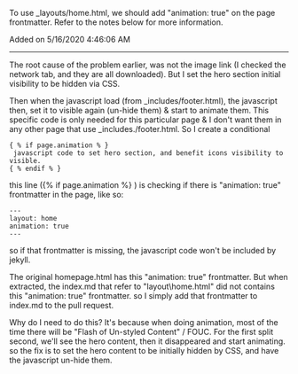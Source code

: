 To use _layouts/home.html, we should add "animation: true" on the page frontmatter.
Refer to the notes below for more information.

Added on 5/16/2020 4:46:06 AM

---
The root cause of the problem earlier, was not the image link
(I checked the network tab, and they are all downloaded).
But I set the hero section initial visibility to be hidden via CSS.

Then when the javascript load (from _includes/footer.html),
the javascript then, set it to visible again (un-hide them) & start to animate them.
This specific code is only needed for this particular page & I don't want them in any other page
that use _includes./footer.html. So I create a conditional

```
{ % if page.animation % }
 javascript code to set hero section, and benefit icons visibility to visible.
{ % endif % }
```
this line ({% if page.animation %} ) is checking if there is "animation: true" frontmatter in the page, like so:
```
---
layout: home
animation: true
---
```
so if that frontmatter is missing, the javascript code won't be included by jekyll.

The original homepage.html has this "animation: true" frontmatter.
But when extracted, the index.md that refer to "layout\home.html" did not contains  this "animation: true" frontmatter.
so I simply add that frontmatter to index.md to the pull request.

Why do I need to do this?
It's because when doing animation, most of the time there will be "Flash of Un-styled Content" / FOUC.
For the first split second, we'll see the hero content, then it disappeared and start animating.
so the fix is to set the hero content to be initially hidden by CSS, and have the javascript un-hide them.

